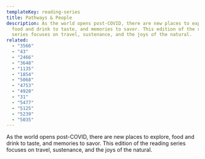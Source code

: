 ```yaml
---
templateKey: reading-series
title: Pathways & People
description: As the world opens post-COVID, there are new places to explore,
  food and drink to taste, and memories to savor. This edition of the reading
  series focuses on travel, sustenance, and the joys of the natural.
related:
  - "3566"
  - "43"
  - "2466"
  - "3648"
  - "1135"
  - "1854"
  - "5068"
  - "4753"
  - "4920"
  - "31"
  - "5477"
  - "5125"
  - "5239"
  - "5035"
---
```

As the world opens post-COVID, there are new places to explore, food and drink to taste, and memories to savor. This edition of the reading series focuses on travel, sustenance, and the joys of the natural.
